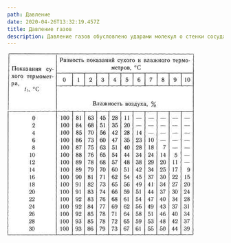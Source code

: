 ```yaml
---
path: Давление
date: 2020-04-26T13:32:19.457Z
title: Давление газов
description: Давление газов обусловлено ударами молекул о стенки сосуда
---
```



![](psihrometricheskaya.jpg)

![]()